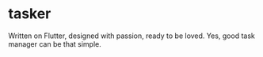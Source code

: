 # tasker
Written on Flutter, designed with passion, ready to be loved. Yes, good task manager can be that simple.
